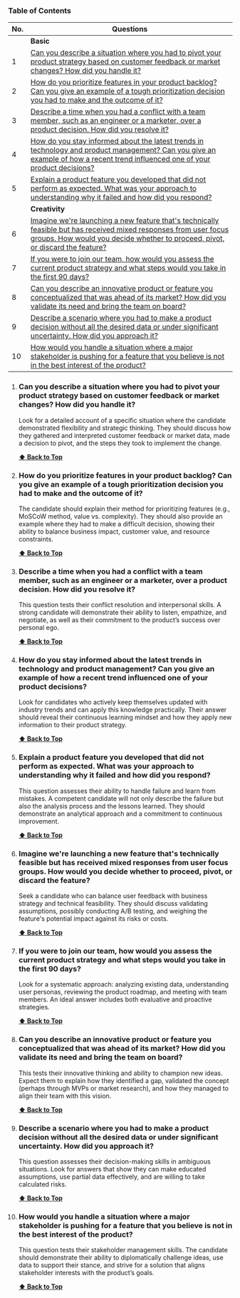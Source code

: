 ### Table of Contents

| No. | Questions                                                                                                                                                                                                 |
| --- | --------------------------------------------------------------------------------------------------------------------------------------------------------------------------------------------------------- |
|     | **Basic**                                                                                                                                                                                                 |
| 1   | [Can you describe a situation where you had to pivot your product strategy based on customer feedback or market changes? How did you handle it?](#q1)                                                     |
| 2   | [How do you prioritize features in your product backlog? Can you give an example of a tough prioritization decision you had to make and the outcome of it?](#q2)                                          |
| 3   | [Describe a time when you had a conflict with a team member, such as an engineer or a marketer, over a product decision. How did you resolve it?](#q3)                                                    |
| 4   | [How do you stay informed about the latest trends in technology and product management? Can you give an example of how a recent trend influenced one of your product decisions?](#q4)                     |
| 5   | [Explain a product feature you developed that did not perform as expected. What was your approach to understanding why it failed and how did you respond?](#q5)                                           |
|     | **Creativity**                                                                                                                                                                                            |
| 6   | [Imagine we're launching a new feature that's technically feasible but has received mixed responses from user focus groups. How would you decide whether to proceed, pivot, or discard the feature?](#q6) |
| 7   | [If you were to join our team, how would you assess the current product strategy and what steps would you take in the first 90 days?](#q7)                                                                |
| 8   | [Can you describe an innovative product or feature you conceptualized that was ahead of its market? How did you validate its need and bring the team on board?](#q8)                                      |
| 9   | [Describe a scenario where you had to make a product decision without all the desired data or under significant uncertainty. How did you approach it?](#q9)                                               |
| 10  | [How would you handle a situation where a major stakeholder is pushing for a feature that you believe is not in the best interest of the product?](#q10)                                                  |

1. ### Can you describe a situation where you had to pivot your product strategy based on customer feedback or market changes? How did you handle it?

   Look for a detailed account of a specific situation where the candidate demonstrated flexibility and strategic thinking. They should discuss how they gathered and interpreted customer feedback or market data, made a decision to pivot, and the steps they took to implement the change.

   **[⬆ Back to Top](#table-of-contents)**

2. ### How do you prioritize features in your product backlog? Can you give an example of a tough prioritization decision you had to make and the outcome of it?

   The candidate should explain their method for prioritizing features (e.g., MoSCoW method, value vs. complexity). They should also provide an example where they had to make a difficult decision, showing their ability to balance business impact, customer value, and resource constraints.

   **[⬆ Back to Top](#table-of-contents)**

3. ### Describe a time when you had a conflict with a team member, such as an engineer or a marketer, over a product decision. How did you resolve it?

   This question tests their conflict resolution and interpersonal skills. A strong candidate will demonstrate their ability to listen, empathize, and negotiate, as well as their commitment to the product’s success over personal ego.

   **[⬆ Back to Top](#table-of-contents)**

4. ### How do you stay informed about the latest trends in technology and product management? Can you give an example of how a recent trend influenced one of your product decisions?

   Look for candidates who actively keep themselves updated with industry trends and can apply this knowledge practically. Their answer should reveal their continuous learning mindset and how they apply new information to their product strategy.

   **[⬆ Back to Top](#table-of-contents)**

5. ### Explain a product feature you developed that did not perform as expected. What was your approach to understanding why it failed and how did you respond?

   This question assesses their ability to handle failure and learn from mistakes. A competent candidate will not only describe the failure but also the analysis process and the lessons learned. They should demonstrate an analytical approach and a commitment to continuous improvement.

   **[⬆ Back to Top](#table-of-contents)**

6. ### Imagine we're launching a new feature that's technically feasible but has received mixed responses from user focus groups. How would you decide whether to proceed, pivot, or discard the feature?

   Seek a candidate who can balance user feedback with business strategy and technical feasibility. They should discuss validating assumptions, possibly conducting A/B testing, and weighing the feature's potential impact against its risks or costs.

   **[⬆ Back to Top](#table-of-contents)**

7. ### If you were to join our team, how would you assess the current product strategy and what steps would you take in the first 90 days?

   Look for a systematic approach: analyzing existing data, understanding user personas, reviewing the product roadmap, and meeting with team members. An ideal answer includes both evaluative and proactive strategies.

   **[⬆ Back to Top](#table-of-contents)**

8. ### Can you describe an innovative product or feature you conceptualized that was ahead of its market? How did you validate its need and bring the team on board?

   This tests their innovative thinking and ability to champion new ideas. Expect them to explain how they identified a gap, validated the concept (perhaps through MVPs or market research), and how they managed to align their team with this vision.

   **[⬆ Back to Top](#table-of-contents)**

9. ### Describe a scenario where you had to make a product decision without all the desired data or under significant uncertainty. How did you approach it?

   This question assesses their decision-making skills in ambiguous situations. Look for answers that show they can make educated assumptions, use partial data effectively, and are willing to take calculated risks.

   **[⬆ Back to Top](#table-of-contents)**

10. ### How would you handle a situation where a major stakeholder is pushing for a feature that you believe is not in the best interest of the product?

    This question tests their stakeholder management skills. The candidate should demonstrate their ability to diplomatically challenge ideas, use data to support their stance, and strive for a solution that aligns stakeholder interests with the product’s goals.

    **[⬆ Back to Top](#table-of-contents)**
